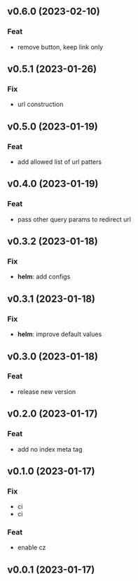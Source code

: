 ## v0.6.0 (2023-02-10)

### Feat

- remove button, keep link only

## v0.5.1 (2023-01-26)

### Fix

- url construction

## v0.5.0 (2023-01-19)

### Feat

- add allowed list of url patters

## v0.4.0 (2023-01-19)

### Feat

- pass other query params to redirect url

## v0.3.2 (2023-01-18)

### Fix

- **helm**: add configs

## v0.3.1 (2023-01-18)

### Fix

- **helm**: improve default values

## v0.3.0 (2023-01-18)

### Feat

- release new version

## v0.2.0 (2023-01-17)

### Feat

- add no index meta tag

## v0.1.0 (2023-01-17)

### Fix

- ci
- ci

### Feat

- enable cz

## v0.0.1 (2023-01-17)
